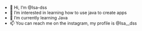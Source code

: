 - 👋 Hi, I’m @Isa-dss
- 👀 I’m interested in learning how to use java to create apps
- 🌱 I’m currently learning Java 
- 📫 You can reach me on the instagram, my profile is @Isa__dss

